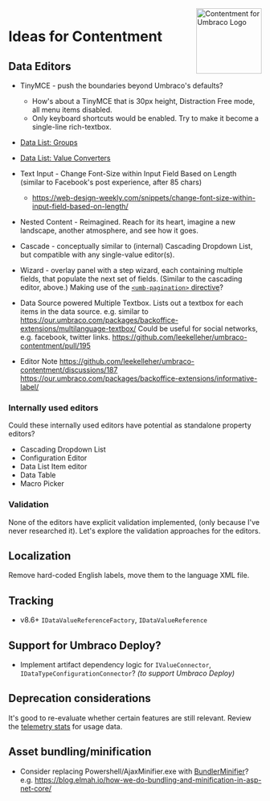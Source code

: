 <img src="../docs/assets/img/logo.png" alt="Contentment for Umbraco Logo" title="A state of Umbraco happiness." height="130" align="right">

# Ideas for Contentment


## Data Editors

- TinyMCE - push the boundaries beyond Umbraco's defaults?
  - How's about a TinyMCE that is 30px height, Distraction Free mode, all menu items disabled.
  - Only keyboard shortcuts would be enabled. Try to make it become a single-line rich-textbox.

- [Data List: Groups](https://github.com/leekelleher/umbraco-contentment/discussions/90)

- [Data List: Value Converters](https://github.com/leekelleher/umbraco-contentment/discussions/89)

- Text Input - Change Font-Size within Input Field Based on Length (similar to Facebook's post experience, after 85 chars)
  - https://web-design-weekly.com/snippets/change-font-size-within-input-field-based-on-length/

- Nested Content - Reimagined. Reach for its heart, imagine a new landscape, another atmosphere, and see how it goes.

- Cascade - conceptually similar to (internal) Cascading Dropdown List, but compatible with any single-value editor(s).

- Wizard - overlay panel with a step wizard, each containing multiple fields, that populate the next set of fields. (Similar to the cascading editor, above.)
  Making use of the [`<umb-pagination>` directive](https://github.com/umbraco/Umbraco-CMS/search?q=general_previous)?

- Data Source powered Multiple Textbox. Lists out a textbox for each items in the data source.
  e.g. similar to https://our.umbraco.com/packages/backoffice-extensions/multilanguage-textbox/
  Could be useful for social networks, e.g. facebook, twitter links.
  https://github.com/leekelleher/umbraco-contentment/pull/195

- Editor Note
  https://github.com/leekelleher/umbraco-contentment/discussions/187
  https://our.umbraco.com/packages/backoffice-extensions/informative-label/


### Internally used editors

Could these internally used editors have potential as standalone property editors?

- Cascading Dropdown List
- Configuration Editor
- Data List Item editor
- Data Table
- Macro Picker


### Validation

None of the editors have explicit validation implemented, (only because I've never researched it). Let's explore the validation approaches for the editors.


## Localization

Remove hard-coded English labels, move them to the language XML file.


## Tracking

- v8.6+ `IDataValueReferenceFactory`, `IDataValueReference`


## Support for Umbraco Deploy?

- Implement artifact dependency logic for `IValueConnector`, `IDataTypeConfigurationConnector`? _(to support Umbraco Deploy)_


## Deprecation considerations

It's good to re-evaluate whether certain features are still relevant. Review the [telemetry stats](https://leekelleher.com/umbraco/contentment/telemetry/) for usage data.


## Asset bundling/minification

- Consider replacing Powershell/AjaxMinifier.exe with [BundlerMinifier](https://github.com/madskristensen/BundlerMinifier)?
  e.g. https://blog.elmah.io/how-we-do-bundling-and-minification-in-asp-net-core/

